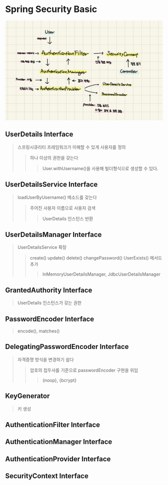 # Spring Security Basic

![](./img/spring_security.jpg)

## UserDetails Interface

> 스프링시큐리티 프레임워크가 이해할 수 있게 사용자를 정의
>
> > 하나 이상의 권한을 갖는다
> >
> > > User.withUsername()을 사용해 빌더형식으로 생성할 수 있다.

## UserDetailsService Interface

> loadUserByUsername() 메소드를 갖는다
>
> > 주어진 사용자 이름으로 사용자 검색
> >
> > > UserDetails 인스턴스 반환

## UserDetailsManager Interface

> UserDetailsService 확장
>
> > create() update() delete() changePassword() UserExists() 메서드 추가
> >
> > > InMemoryUserDetailsManager, JdbcUserDetailsManager

## GrantedAuthority Interface

> UserDetails 인스턴스가 갖는 권한

## PasswordEncoder Interface

> encode(), matches()

## DelegatingPasswordEncoder Interface

> 자격증명 방식을 변경하기 쉽다
>
> > 암호의 접두사를 기준으로 passwordEncoder 구현을 위임
> >
> > > {noop}, {bcrypt}

## KeyGenerator

> 키 생성

## AuthenticationFilter Interface

## AuthenticationManager Interface

## AuthenticationProvider Interface

## SecurityContext Interface
